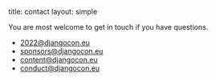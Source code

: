 title: contact
layout: simple

You are most welcome to get in touch if you have questions.

* [2022@djangocon.eu](mailto:2022@djangocon.eu)
* [sponsors@djangocon.eu](mailto:sponsors@djangocon.eu)
* [content@djangocon.eu](mailto:content@djangocon.eu)
* [conduct@djangocon.eu](mailto:conduct@djangocon.eu)
